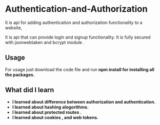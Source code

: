 # Authentication-and-Authorization
It is api for adding authentication and authorization functionality to a website,

It is api that can provide login and signup functionality. It is fully secured with jsonwebtaken and bcrypt module . 


## Usage 
For usage just download the code file and run <b>npm install<b> for installing all the packages. 

## What did I learn 
- I learned about difference between authorization and authentication.
- I learned about hashing alogorithms.
- I learned about protected routes .
- I learned about cookies , and web tokens. 

